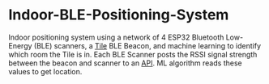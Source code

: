 # Indoor-BLE-Positioning-System
Indoor positioning system using a network of 4 ESP32 Bluetooth Low-Energy (BLE) scanners, a [Tile](https://www.thetileapp.com/en-us/) BLE Beacon, and machine learning to identify which room the Tile is in. Each BLE Scanner posts the RSSI signal strength between the beacon and scanner to an [API](https://ble-network-api.azurewebsites.net/). ML algorithm reads these values to get location.
